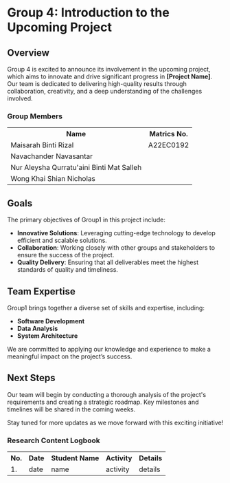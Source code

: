 # Group 4: Introduction to the Upcoming Project

## Overview
Group 4 is excited to announce its involvement in the upcoming project, which aims to innovate and drive significant progress in **[Project Name]**. Our team is dedicated to delivering high-quality results through collaboration, creativity, and a deep understanding of the challenges involved.

<div class="group-section">
    <h3>Group Members</h3>
    <table>
        <tr>
            <th>Name</th>
            <th>Matrics No.</th>
        </tr>
        <tr>
            <td>Maisarah Binti Rizal</td>
            <td>A22EC0192</td>
        </tr>
        <tr>
              <td>Navachander Navasantar</td>
              <td></td>
          </tr>
        <tr>
              <td>Nur Aleysha Qurratu'aini Binti Mat Salleh</td>
              <td></td>
          </tr>
        <tr>
              <td>Wong Khai Shian Nicholas</td>
              <td></td>
          </tr>
    </table>
</div>

## Goals
The primary objectives of Group1 in this project include:
- **Innovative Solutions**: Leveraging cutting-edge technology to develop efficient and scalable solutions.
- **Collaboration**: Working closely with other groups and stakeholders to ensure the success of the project.
- **Quality Delivery**: Ensuring that all deliverables meet the highest standards of quality and timeliness.

## Team Expertise
Group1 brings together a diverse set of skills and expertise, including:
- **Software Development**
- **Data Analysis**
- **System Architecture**

We are committed to applying our knowledge and experience to make a meaningful impact on the project’s success.

## Next Steps
Our team will begin by conducting a thorough analysis of the project's requirements and creating a strategic roadmap. Key milestones and timelines will be shared in the coming weeks.

Stay tuned for more updates as we move forward with this exciting initiative!




<div class="logbook-section">
    <h3>Research Content Logbook</h3>
    <table>
        <tr>
            <th>No.</th>
            <th>Date</th>
            <th>Student Name</th>
            <th>Activity</th>
            <th>Details</th>
        </tr>
        <tr>
            <td>1.</td>
            <td>date</td>
            <td>name</td>
            <td>activity</td>
            <td>details</td>
        </tr>
    </table>
</div>

</body>


